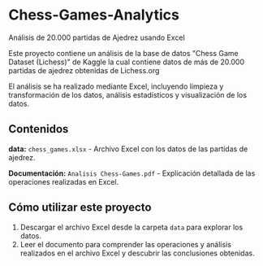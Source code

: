 # Chess-Games-Analytics
Análisis de 20.000 partidas de Ajedrez usando Excel

Este proyecto contiene un análisis de la base de datos "Chess Game Dataset (Lichess)" de Kaggle la cual contiene datos de más de 20.000 partidas de ajedrez obtenidas de Lichess.org

El análisis se ha realizado mediante Excel, incluyendo limpieza y transformación de los datos, análisis estadísticos y visualización de los datos.

## Contenidos
**data:** `chess_games.xlsx` - Archivo Excel con los datos de las partidas de ajedrez.

**Documentación:** `Analisis Chess-Games.pdf` - Explicación detallada de las operaciones realizadas en Excel.

## Cómo utilizar este proyecto

1. Descargar el archivo Excel desde la carpeta `data` para explorar los datos.
2. Leer el documento para comprender las operaciones y análisis realizados en el archivo Excel y descubrir las conclusiones obtenidas.
